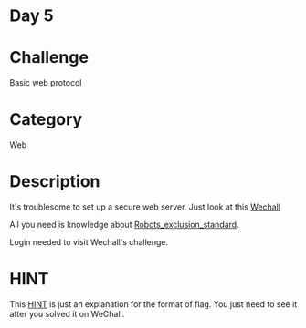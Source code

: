 Day 5
======

# Challenge
Basic web protocol

# Category
Web

# Description
It's troublesome to set up a secure web server. Just look at this [Wechall](http://www.wechall.net/challenge/training/www/robots/index.php)

All you need is knowledge about [Robots_exclusion_standard](https://en.wikipedia.org/wiki/Robots_exclusion_standard).

Login needed to visit Wechall's challenge.

# HINT
This [HINT](./HINT.md) is just an explanation for the format of flag. You just need to see it after you solved it on WeChall.
